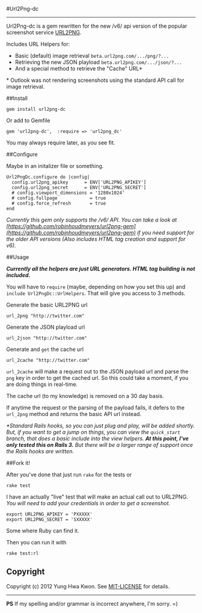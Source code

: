 #Url2Png-dc

---

Url2Png-dc is a gem rewritten for the new /v6/ api version of the popular screenshot service [URL2PNG](http://url2png.com).

Includes URL Helpers for:

* Basic (default) image retrieval `beta.url2png.com/.../png/?...`
* Retrieving the new JSON playload `beta.url2png.com/.../json/?...`
* And a special method to retrieve the "Cache" URL*

\* Outlook was not rendering screenshots using the standard API call for image retrieval.


##Install

    gem install url2png-dc

Or add to Gemfile

    gem 'url2png-dc',  :require => 'url2png_dc'

You may always require later, as you see fit.


##Configure

Maybe in an initalizer file or something.

    Url2PngDc.configure do |config|
      config.url2png_apikey      = ENV['URL2PNG_APIKEY']
      config.url2png_secret      = ENV['URL2PNG_SECRET']
      # config.viewport_dimensions = '1280x1024'
      # config.fullpage            = true
      # config.force_refresh       = true
    end

*Currently this gem only supports the /v6/ API.  You can take a look at [https://github.com/robinhoudmeyers/url2png-gem](https://github.com/robinhoudmeyers/url2png-gem) if you need support for the older API versions (Also includes HTML tag creation and support for v6).*


##Usage

*__Currently all the helpers are just URL generators. HTML tag building is not included.__*

You will have to `require` (maybe, depending on how you set this up) and `include Url2PngDc::UrlHelpers`. That will give you access to 3 methods.


Generate the basic URL2PNG url

    url_2png "http://twitter.com"

Generate the JSON playload url

    url_2json "http://twitter.com"

Generate and `get` the cache url

    url_2cache "http://twitter.com"

`url_2cache` will make a request out to the JSON payload url and parse the `png` key in order to get the cached url. So this could take a moment, if you are doing things in real-time.

The cache url (to my knowledge) is removed on a 30 day basis. 

If anytime the request or the parsing of the payload fails, it defers to the `url_2png` method and returns the basic API url instead.


*\*Standard Rails hooks, so you can just plug and play, will be added shortly. But, if you want to get a jump on things, you can view the `quick_start` branch, that does a basic include into the view helpers. __At this point, I've only tested this on Rails 3.__ But there will be a larger range of support once the Rails hooks are written.*


##Fork it!

After you've done that just run `rake` for the tests or

    rake test

I have an actually "live" test that will make an actual call out to URL2PNG. *You will need to add your credentials in order to get a screenshot.*

    export URL2PNG_APIKEY = 'PXXXXX'
    export URL2PNG_SECRET = 'SXXXXX'

Some where Ruby can find it. 

Then you can run it with 

    rake test:rl



## Copyright

Copyright (c) 2012 Yung Hwa Kwon. See [MIT-LICENSE](blob/master/MIT-LICENSE) for details.
    

---

__PS__ If my spelling and/or grammar is incorrect anywhere, I'm sorry. =)
